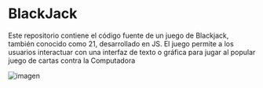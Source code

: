 # BlackJack

Este repositorio contiene el código fuente de un juego de Blackjack, también conocido como 21, desarrollado en JS. El juego permite a los usuarios interactuar con una interfaz de texto o gráfica para jugar al popular juego de cartas contra la Computadora

![imagen](https://user-images.githubusercontent.com/45548204/230690194-c7c77a07-604c-48d7-99ed-ab54c11440c9.png)
